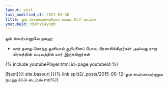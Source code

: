 ```yaml
---
layout: post
last_modified_at: 2021-03-30
title: ஓம் ப்ராஹ்மணப்ரியாய நமஹ ௧௦௮ டைம்ஸ்
youtubeId: M5nhVC4yHqM
---
```

 
 
 ஓம் ஸ்வர்பானுவே நமஹ  
 
 -  யார் தனது சொந்த ஒளியால் சூரியனைப் போல பிரகாசிக்கிறார்கள் அல்லது ராகு கிரகத்தின் வடிவத்தில் யார் இருக்கிறார்கள் 
 
  
 
  
 
 
 
 
 
 


{% include youtubePlayer.html id=page.youtubeId %}
 
[Next]({{ site.baseurl }}{% link  split2/_posts/2015-09-12-ஓம் சுவர்ணவர்ணாய நமஹ ௧௦௮ டைம்ஸ்.md%})
 
